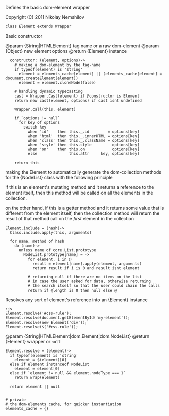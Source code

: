 Defines the basic dom-element wrapper

Copyright (C) 2011 Nikolay Nemshilov

```coffee-aside
class Element extends Wrapper
```

Basic constructor

@param {String|HTMLElement} tag name or a raw dom-element
@param {Object} new element options
@return {Element} instance

```coffee-aside
  constructor: (element, options)->
    # making a dom-element by the tag-name
    if typeof(element) is 'string'
      element = elements_cache[element] || (elements_cache[element] = document.createElement(element))
      element = element.cloneNode(false)

    # handling dynamic typecasting
    cast = Wrapper.Cast(element) if @constructor is Element
    return new cast(element, options) if cast isnt undefined

    Wrapper.call(this, element)

    if `options != null`
      for key of options
        switch key
          when 'id'    then this._.id        = options[key]
          when 'html'  then this._.innerHTML = options[key]
          when 'class' then this._.className = options[key]
          when 'style' then this.style         options[key]
          when 'on'    then this.on            options[key]
          else              this.attr     key, options[key]

    return this
```

making the Element to automatically generate the dom-collection
methods for the {NodeList} class with the following principle

if this is an element's mutating method and it returns a
reference to the element itself, then this method will be called
on all the elements in the collection.

on the other hand, if this is a getter method and it returns
some value that is different from the element itself, then
the collection method will return the result of that method
call on the _first_ element in the collection

```coffee-aside
Element.include = (hash)->
  Class.include.apply(this, arguments)

  for name, method of hash
    do (name)->
      unless name of core.List.prototype
        NodeList.prototype[name] = ->
          for element, i in @
            result = element[name].apply(element, arguments)
            return result if i is 0 and result isnt element

          # returning null if there are no items on the list
          # in case the user asked for data, otherwise returning
          # the search itself so that the user could chain the calls
          return if @length is 0 then null else @
```

Resolves any sort of element's reference into an {Element} instance

    :js
    Element.resolve('#css-rule');
    Element.resolve(document.getElementById('my-element'));
    Element.resolve(new Element('div'));
    Element.resolve($('#css-rule'));

@param {String|HTMLElement|dom.Element|dom.NodeList}
@return {Element} wrapper or `null`

```coffee-aside
Element.resolve = (element)->
  if typeof(element) is 'string'
    element = $(element)[0]
  else if element instanceof NodeList
    element = element[0]
  else if `element != null && element.nodeType === 1`
    return wrap(element)

  return element || null


# private
# the dom-elements cache, for quicker instantiation
elements_cache = {}
```
